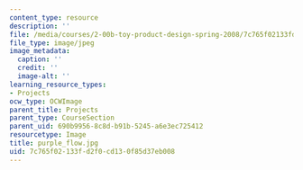 ```yaml
---
content_type: resource
description: ''
file: /media/courses/2-00b-toy-product-design-spring-2008/7c765f02133fd2f0cd130f85d37eb008_purple_flow.jpg
file_type: image/jpeg
image_metadata:
  caption: ''
  credit: ''
  image-alt: ''
learning_resource_types:
- Projects
ocw_type: OCWImage
parent_title: Projects
parent_type: CourseSection
parent_uid: 690b9956-8c8d-b91b-5245-a6e3ec725412
resourcetype: Image
title: purple_flow.jpg
uid: 7c765f02-133f-d2f0-cd13-0f85d37eb008
---
```

